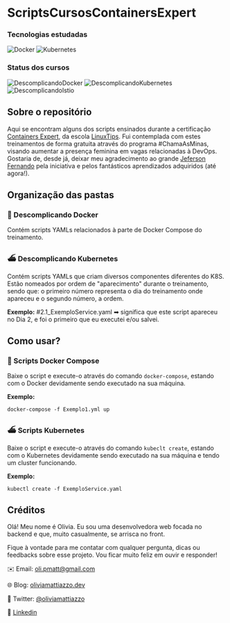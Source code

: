 # ScriptsCursosContainersExpert

### Tecnologias estudadas
![Docker](https://img.shields.io/badge/-Docker-0db7ed?style=flat-square&logo=docker&logoColor=384d54)
![Kubernetes](https://img.shields.io/badge/-Kubernetes-blue?style=flat-square&logo=kubernetes&logoColor=white)

### Status dos cursos
![DescomplicandoDocker](https://img.shields.io/badge/Descomplicando%20Docker-Finalizado-green)
![DescomplicandoKubernetes](https://img.shields.io/badge/Descomplicando%20Kubernetes-Em%20andamento-orange)
![DescomplicandoIstio](https://img.shields.io/badge/Descomplicando%20Istio-Não%20iniciado-red)

## Sobre o repositório
Aqui se encontram alguns dos scripts ensinados durante a certificação [Containers Expert](https://www.linuxtips.io/certifica%C3%A7%C3%B5es), da escola [LinuxTips](https://www.linuxtips.io/). Fui contemplada com estes treinamentos de forma gratuita através do programa #ChamaAsMinas, visando aumentar a presença feminina em vagas relacionadas à DevOps. Gostaria de, desde já, deixar meu agradecimento ao grande [Jeferson Fernando](https://twitter.com/badtux_) pela iniciativa e pelos fantásticos aprendizados adquiridos (até agora!).

## Organização das pastas
### 🐳 Descomplicando Docker
Contém scripts YAMLs relacionados à parte de Docker Compose do treinamento.

### ⛴ Descomplicando Kubernetes
Contém scripts YAMLs que criam diversos componentes diferentes do K8S. Estão nomeados por ordem de "aparecimento" durante o treinamento, sendo que: o primeiro número representa o dia do treinamento onde apareceu e o segundo número, a ordem.

**Exemplo:** #2.1_ExemploService.yaml ➡ significa que este script apareceu no Dia 2, e foi o primeiro que eu executei e/ou salvei.

## Como usar?
### 🐳 Scripts Docker Compose
Baixe o script e execute-o através do comando `docker-compose`, estando com o Docker devidamente sendo executado na sua máquina.

**Exemplo:** 
```
docker-compose -f Exemplo1.yml up
```

### ⛴ Scripts Kubernetes
Baixe o script e execute-o através do comando `kubeclt create`, estando com o Kubernetes devidamente sendo executado na sua máquina e tendo um cluster funcionando.

**Exemplo:** 
```
kubectl create -f ExemploService.yaml
```

## Créditos
Olá! Meu nome é Olivia. Eu sou uma desenvolvedora web focada no backend e que, muito casualmente, se arrisca no front.

Fique à vontade para me contatar com qualquer pergunta, dicas ou feedbacks sobre esse projeto. Vou ficar muito feliz em ouvir e responder!

:envelope: Email: oli.pmatt@gmail.com

:globe_with_meridians: Blog: [oliviamattiazzo.dev](http://oliviamattiazzo.dev/)

:hatched_chick: Twitter: [@oliviamattiazzo](https://twitter.com/oliviamattiazzo)

:iphone: [Linkedin](https://www.linkedin.com/in/oliviamattiazzo/)